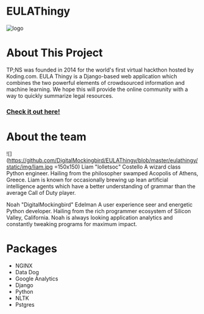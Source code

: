 EULAThingy
==========

![logo](http://i.imgur.com/zu01CSE.png "logo")

# About This Project
TP;NS was founded in 2014 for the world's first virtual hackthon hosted by Koding.com. EULA Thingy is a Django-based web application which combines the two powerful elements of crowdsourced information and machine learning. We hope this will provide the online community with a way to quickly summarize legal resources.

### [Check it out here!](http://digitalmockingbird.koding.io/dashboard/)

# About the team
![](https://github.com/DigitalMockingbird/EULAThingy/blob/master/eulathingy/static/img/liam.jpg =150x150)
Liam "lolletsoc" Costello
A wizard class Python engineer. Hailing from the philosopher swamped Acopolis of Athens, Greece. Liam is known for occasionally brewing up lean artificial intelligence agents which have a better understanding of grammar than the average Call of Duty player.

Noah "DigitalMockingbird" Edelman
A user experience seer and energetic Python developer. Hailing from the rich programmer ecosystem of Silicon Valley, California. Noah is always looking application analytics and constantly tweaking programs for maximum impact.

# Packages
* NGINX
* Data Dog
* Google Analytics
* Django
* Python
* NLTK
* Pstgres


